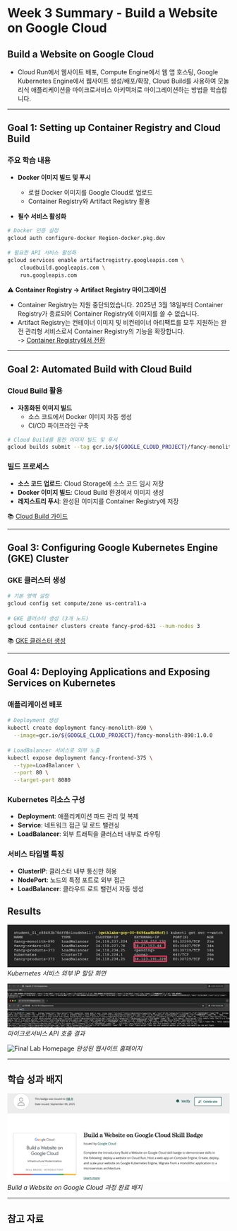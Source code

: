 # Week 3 Summary - Build a Website on Google Cloud

## Build a Website on Google Cloud
- Cloud Run에서 웹사이트 배포, Compute Engine에서 웹 앱 호스팅, Google Kubernetes Engine에서 웹사이트 생성/배포/확장, Cloud Build를 사용하여 모놀리식 애플리케이션을 마이크로서비스 아키텍처로 마이그레이션하는 방법을 학습합니다.

---

## Goal 1: Setting up Container Registry and Cloud Build

### 주요 학습 내용
- **Docker 이미지 빌드 및 푸시**
  - 로컬 Docker 이미지를 Google Cloud로 업로드
  - Container Registry와 Artifact Registry 활용

- **필수 서비스 활성화**
```bash
# Docker 인증 설정
gcloud auth configure-docker Region-docker.pkg.dev

# 필요한 API 서비스 활성화
gcloud services enable artifactregistry.googleapis.com \
    cloudbuild.googleapis.com \
    run.googleapis.com
```


⚠️ **Container Registry → Artifact Registry 마이그레이션**
- Container Registry는 지원 중단되었습니다. 2025년 3월 18일부터 Container Registry가 종료되어 Container Registry에 이미지를 쓸 수 없습니다.  
- Artifact Registry는 컨테이너 이미지 및 비컨테이너 아티팩트를 모두 지원하는 완전 관리형 서비스로서 Container Registry의 기능을 확장합니다.  
-> [Container Registry에서 전환](https://cloud.google.com/artifact-registry/docs/transition/transition-from-gcr?hl=ko)
---

## Goal 2: Automated Build with Cloud Build

### Cloud Build 활용
- **자동화된 이미지 빌드**
  - 소스 코드에서 Docker 이미지 자동 생성
  - CI/CD 파이프라인 구축

```bash
# Cloud Build를 통한 이미지 빌드 및 푸시
gcloud builds submit --tag gcr.io/${GOOGLE_CLOUD_PROJECT}/fancy-monolith-890:1.0.0
```

### 빌드 프로세스
- **소스 코드 업로드**: Cloud Storage에 소스 코드 임시 저장
- **Docker 이미지 빌드**: Cloud Build 환경에서 이미지 생성
- **레지스트리 푸시**: 완성된 이미지를 Container Registry에 저장

📚 [Cloud Build 가이드](https://cloud.google.com/build/docs)

---

## Goal 3: Configuring Google Kubernetes Engine (GKE) Cluster

### GKE 클러스터 생성
```bash
# 기본 영역 설정
gcloud config set compute/zone us-central1-a

# GKE 클러스터 생성 (3개 노드)
gcloud container clusters create fancy-prod-631 --num-nodes 3
```

📚 [GKE 클러스터 생성](https://cloud.google.com/kubernetes-engine/docs/how-to/creating-a-zonal-cluster)

---

## Goal 4: Deploying Applications and Exposing Services on Kubernetes

### 애플리케이션 배포
```bash
# Deployment 생성
kubectl create deployment fancy-monolith-890 \
  --image=gcr.io/${GOOGLE_CLOUD_PROJECT}/fancy-monolith-890:1.0.0

# LoadBalancer 서비스로 외부 노출
kubectl expose deployment fancy-frontend-375 \
  --type=LoadBalancer \
  --port 80 \
  --target-port 8080
```

### Kubernetes 리소스 구성
- **Deployment**: 애플리케이션 파드 관리 및 복제
- **Service**: 네트워크 접근 및 로드 밸런싱
- **LoadBalancer**: 외부 트래픽을 클러스터 내부로 라우팅

### 서비스 타입별 특징
- **ClusterIP**: 클러스터 내부 통신만 허용
- **NodePort**: 노드의 특정 포트로 외부 접근
- **LoadBalancer**: 클라우드 로드 밸런서 자동 생성

## Results

![Kubernetes Service External IP](./week3-images/k8s-service-external-ip.png)
*Kubernetes 서비스 외부 IP 할당 화면*

![API Call Results](./week3-images/api-call-results.png)
*마이크로서비스 API 호출 결과*

![Final Lab Homepage](./week3-images/final-lab-homepage.png)
*완성된 웹사이트 홈페이지*

---

## 학습 성과 배지

![Skill Badge](./week3-images/skill-badge.png)
*Build a Website on Google Cloud 과정 완료 배지*

---

## 참고 자료
